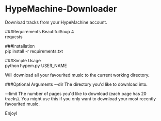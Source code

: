 HypeMachine-Downloader
======================

Download tracks from your HypeMachine account.  

###Requirements
BeautifulSoup 4  
requests  

###Installation  
    pip install -r requirements.txt

###Simple Usage  
    python hypem.py USER_NAME

Will download all your favourited music to the current working directory.

###Optional Arguments
--dir The directory you'd like to download into.  

--limit The number of pages you'd like to download (each page has 20 tracks). You might use this if you only want to download your most recently favourited music.  

Enjoy!
